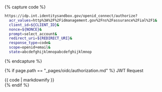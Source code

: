 {% capture code %}
```bash
https://idp.int.identitysandbox.gov/openid_connect/authorize?
  acr_values=http%3A%2F%2Fidmanagement.gov%2Fns%2Fassurance%2Fial%2F1&
  client_id=${CLIENT_ID}&
  nonce=${NONCE}&
  prompt=select_account&
  redirect_uri=${REDIRECT_URI}&
  response_type=code&
  scope=openid+email&
  state=abcdefghijklmnopabcdefghijklmnop
```
{% endcapture %}


{% if page.path == "_pages/oidc/authorization.md" %}
<span class="selected-item">JWT Request</span>
<div markdown="1" data-example="private_key_jwt" class="markdown">
{{ code | markdownify }}
</div>
{% endif %}
